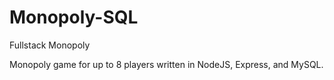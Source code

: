 # Monopoly-SQL
Fullstack Monopoly

Monopoly game for up to 8 players written in NodeJS, Express, and MySQL.
